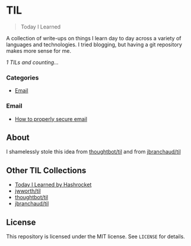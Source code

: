 # TIL

> Today I Learned

A collection of write-ups on things I learn day to day across a variety
of languages and technologies. I tried blogging, but having a git
repository makes more sense for me.

_1 TILs and counting..._

### Categories

* [Email](#email)

### Email

- [How to properly secure email](email/how-to-properly-secure-emails.md)

## About

I shamelessly stole this idea from
[thoughtbot/til](https://github.com/thoughtbot/til) and from [jbranchaud/til](https://github.com/jbranchaud/til)

## Other TIL Collections

* [Today I Learned by Hashrocket](https://til.hashrocket.com)
* [jwworth/til](https://github.com/jwworth/til)
* [thoughtbot/til](https://github.com/thoughtbot/til)
* [jbranchaud/til](https://github.com/jbranchaud/til)

## License

This repository is licensed under the MIT license. See `LICENSE` for
details.